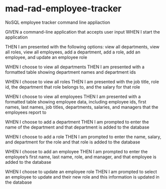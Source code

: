 # mad-rad-employee-tracker
NoSQL employee tracker command line appliaction


GIVEN a command-line application that accepts user input
WHEN I start the application

THEN I am presented with the following options: view all departments, view all roles, view all employees, add a department, add a role, add an employee, and update an employee role

WHEN I choose to view all departments
THEN I am presented with a formatted table showing department names and department ids

WHEN I choose to view all roles
THEN I am presented with the job title, role id, the department that role belongs to, and the salary for that role

WHEN I choose to view all employees
THEN I am presented with a formatted table showing employee data, including employee ids, first names, last names, job titles, departments, salaries, and managers that the employees report to

WHEN I choose to add a department
THEN I am prompted to enter the name of the department and that department is added to the database

WHEN I choose to add a role
THEN I am prompted to enter the name, salary, and department for the role and that role is added to the database

WHEN I choose to add an employee
THEN I am prompted to enter the employee’s first name, last name, role, and manager, and that employee is added to the database

WHEN I choose to update an employee role
THEN I am prompted to select an employee to update and their new role and this information is updated in the database
